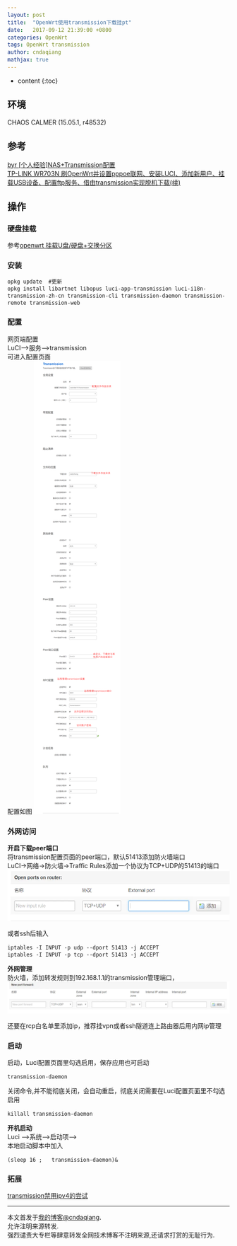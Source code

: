 ```yaml
---
layout: post
title:  "OpenWrt使用transmission下载挂pt"
date:   2017-09-12 21:39:00 +0800
categories: OpenWrt
tags: OpenWrt transmission 
author: cndaqiang
mathjax: true
---
```

* content
{:toc}





## 环境
CHAOS CALMER (15.05.1, r48532)
## 参考
[byr [个人经验]NAS+Transmission配置](http://bt.byr.cn/forums.php?action=viewtopic&forumid=9&topicid=7422)<br>
[TP-LINK WR703N 刷OpenWrt并设置pppoe联网、安装LUCI、添加新用户、挂载USB设备、配置ftp服务、借由transmission实现脱机下载(续)](http://www.xuebuyuan.com/1814574.html)
## 操作
### 硬盘挂载
参考[openwrt 挂载U盘/硬盘+交换分区](http://www.jianshu.com/p/adff41e500d8)
### 安装
```
opkg update  #更新
opkg install libartnet libopus luci-app-transmission luci-i18n-transmission-zh-cn transmission-cli transmission-daemon transmission-remote transmission-web 
```
### 配置
网页端配置
<br>LuCI-->服务-->transmission 
<br>可进入配置页面 
<br>配置如图
![](/uploads/2017/09/tr1.png)
### 外网访问
**开启下载peer端口**
<br>将transmission配置页面的peer端口，默认51413添加防火墙端口
<br>LuCI->网络->防火墙->Traffic Rules添加一个协议为TCP+UDP的51413的端口
![](/uploads/2017/09/tr2.webp)


或者ssh后输入
```
iptables -I INPUT -p udp --dport 51413 -j ACCEPT
iptables -I INPUT -p tcp --dport 51413 -j ACCEPT
```
**外网管理**
<br>防火墙，添加转发规则到192.168.1.1的transmission管理端口，
![](/uploads/2017/09/tr3.webp )

还要在rcp白名单里添加ip，推荐挂vpn或者ssh隧道连上路由器后用内网ip管理

### 启动
启动，Luci配置页面里勾选启用，保存应用也可启动
```
transmission-daemon 
```
关闭命令,并不能彻底关闭，会自动重启，彻底关闭需要在Luci配置页面里不勾选启用
```
killall transmission-daemon 
```
**开机启动**
<br>Luci -->系统-->启动项-->
<br>本地启动脚本中加入
```
(sleep 16 ;   transmission-daemon)&
```

### 拓展
[transmission禁用ipv4的尝试](http://www.jianshu.com/p/7a8daf7cec4c)



------
本文首发于[我的博客@cndaqiang](https://cndaqiang.github.io/).<br>
允许注明来源转发.<br>
强烈谴责大专栏等肆意转发全网技术博客不注明来源,还请求打赏的无耻行为.
